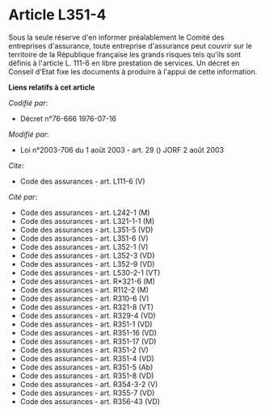 # Article L351-4

Sous la seule réserve d'en informer préalablement le Comité des entreprises d'assurance, toute entreprise d'assurance peut
couvrir sur le territoire de la République française les grands risques tels qu'ils sont définis à l'article L. 111-6 en
libre prestation de services. Un décret en Conseil d'Etat fixe les documents à produire à l'appui de cette information.

**Liens relatifs à cet article**

_Codifié par_:

  - Décret n°76-666 1976-07-16

_Modifié par_:

  - Loi n°2003-706 du 1 août 2003 - art. 29 () JORF 2 août 2003

_Cite_:

  - Code des assurances - art. L111-6 (V)

_Cité par_:

  - Code des assurances - art. L242-1 (M)
  - Code des assurances - art. L321-1-1 (M)
  - Code des assurances - art. L351-5 (VD)
  - Code des assurances - art. L351-6 (V)
  - Code des assurances - art. L352-1 (V)
  - Code des assurances - art. L352-3 (VD)
  - Code des assurances - art. L352-9 (VD)
  - Code des assurances - art. L530-2-1 (VT)
  - Code des assurances - art. R*321-6 (M)
  - Code des assurances - art. R112-2 (M)
  - Code des assurances - art. R310-6 (V)
  - Code des assurances - art. R321-8 (VT)
  - Code des assurances - art. R329-4 (VD)
  - Code des assurances - art. R351-1 (VD)
  - Code des assurances - art. R351-16 (VD)
  - Code des assurances - art. R351-17 (VD)
  - Code des assurances - art. R351-2 (V)
  - Code des assurances - art. R351-4 (VD)
  - Code des assurances - art. R351-5 (Ab)
  - Code des assurances - art. R351-8 (VD)
  - Code des assurances - art. R354-3-2 (V)
  - Code des assurances - art. R355-7 (VD)
  - Code des assurances - art. R356-43 (VD)
